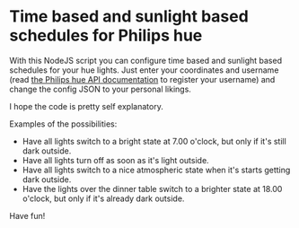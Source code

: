 # Time based and sunlight based schedules for Philips hue
With this NodeJS script you can configure time based and sunlight based schedules for your hue lights. Just enter your coordinates and username (read [the Philips hue API documentation](http://developers.meethue.com/gettingstarted.html) to register your username) and change the config JSON to your personal likings.

I hope the code is pretty self explanatory.

Examples of the possibilities:
 * Have all lights switch to a bright state at 7.00 o'clock, but only if it's still dark outside.
 * Have all lights turn off as soon as it's light outside.
 * Have all lights switch to a nice atmospheric state when it's starts getting dark outside.
 * Have the lights over the dinner table switch to a brighter state at 18.00 o'clock, but only if it's already dark outside.

Have fun!
